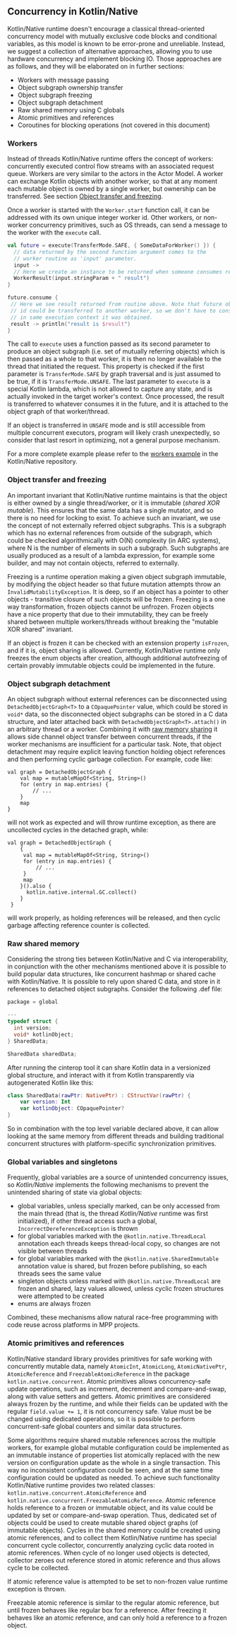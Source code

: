 ## Concurrency in Kotlin/Native

  Kotlin/Native runtime doesn't encourage a classical thread-oriented concurrency
 model with mutually exclusive code blocks and conditional variables, as this model is
 known to be error-prone and unreliable. Instead, we suggest a collection of
 alternative approaches, allowing you to use hardware concurrency and implement blocking IO.
 Those approaches are as follows, and they will be elaborated on in further sections:
   * Workers with message passing
   * Object subgraph ownership transfer
   * Object subgraph freezing
   * Object subgraph detachment
   * Raw shared memory using C globals
   * Atomic primitives and references
   * Coroutines for blocking operations (not covered in this document)

### Workers

  Instead of threads Kotlin/Native runtime offers the concept of workers: concurrently executed
 control flow streams with an associated request queue. Workers are very similar to the actors
 in the Actor Model. A worker can exchange Kotlin objects with another worker, so that at any moment
 each mutable object is owned by a single worker, but ownership can be transferred.
 See section [Object transfer and freezing](#transfer).

  Once a worker is started with the `Worker.start` function call, it can be addressed with its own unique integer
 worker id. Other workers, or non-worker concurrency primitives, such as OS threads, can send a message
 to the worker with the `execute` call.
 
<div class="sample" markdown="1" theme="idea" data-highlight-only>
  
 ```kotlin
val future = execute(TransferMode.SAFE, { SomeDataForWorker() }) {
   // data returned by the second function argument comes to the
   // worker routine as 'input' parameter.
   input ->
   // Here we create an instance to be returned when someone consumes result future.
   WorkerResult(input.stringParam + " result")
}

future.consume {
  // Here we see result returned from routine above. Note that future object or
  // id could be transferred to another worker, so we don't have to consume future
  // in same execution context it was obtained.
  result -> println("result is $result")
}
```

</div>

 The call to `execute` uses a function passed as its second parameter to produce an object subgraph
 (i.e. set of mutually referring objects) which is then passed as a whole to that worker, it is then no longer
 available to the thread that initiated the request. This property is checked if the first parameter
 is `TransferMode.SAFE` by graph traversal and is just assumed to be true, if it is `TransferMode.UNSAFE`.
 The last parameter to `execute` is a special Kotlin lambda, which is not allowed to capture any state,
 and is actually invoked in the target worker's context. Once processed, the result is transferred to whatever consumes
 it in the future, and it is attached to the object graph of that worker/thread.

  If an object is transferred in `UNSAFE` mode and is still accessible from multiple concurrent executors,
 program will likely crash unexpectedly, so consider that last resort in optimizing, not a general purpose
 mechanism.

  For a more complete example please refer to the [workers example](https://github.com/JetBrains/kotlin-native/tree/master/samples/workers)
 in the Kotlin/Native repository.

<a name="transfer"></a>
### Object transfer and freezing

   An important invariant that Kotlin/Native runtime maintains is that the object is either owned by a single
  thread/worker, or it is immutable (_shared XOR mutable_). This ensures that the same data has a single mutator,
  and so there is no need for locking to exist. To achieve such an invariant, we use the concept of not externally
  referred object subgraphs.
  This is a subgraph which has no external references from outside of the subgraph, which could be checked
  algorithmically with O(N) complexity (in ARC systems), where N is the number of elements in such a subgraph.
  Such subgraphs are usually produced as a result of a lambda expression, for example some builder, and may not
  contain objects, referred to externally.

   Freezing is a runtime operation making a given object subgraph immutable, by modifying the object header
  so that future mutation attempts throw an `InvalidMutabilityException`. It is deep, so
  if an object has a pointer to other objects - transitive closure of such objects will be frozen.
  Freezing is a one way transformation, frozen objects cannot be unfrozen. Frozen objects have a nice
  property that due to their immutability, they can be freely shared between multiple workers/threads
  without breaking the "mutable XOR shared" invariant.

   If an object is frozen it can be checked with an extension property `isFrozen`, and if it is, object sharing
 is allowed. Currently, Kotlin/Native runtime only freezes the enum objects after creation, although additional
 autofreezing of certain provably immutable objects could be implemented in the future.

<a name="detach"></a>
### Object subgraph detachment

   An object subgraph without external references can be disconnected using `DetachedObjectGraph<T>` to
  a `COpaquePointer` value, which could be stored in `void*` data, so the disconnected object subgraphs
  can be stored in a C data structure, and later attached back with `DetachedObjectGraph<T>.attach()` in an arbitrary thread
  or a worker. Combining it with [raw memory sharing](#shared) it allows side channel object transfer between
  concurrent threads, if the worker mechanisms are insufficient for a particular task. Note, that object detachment
  may require explicit leaving function holding object references and then performing cyclic garbage collection.
  For example, code like:
```$kotlin
val graph = DetachedObjectGraph {
    val map = mutableMapOf<String, String>()
    for (entry in map.entries) {
        // ...
    }
    map
}
```
  will not work as expected and will throw runtime exception, as there are uncollected cycles in the detached graph, while:
```$kotlin
val graph = DetachedObjectGraph {
    {
     val map = mutableMapOf<String, String>()
     for (entry in map.entries) {
         // ...
     }
     map
    }().also {
      kotlin.native.internal.GC.collect()
    }
 }
```
 will work properly, as holding references will be released, and then cyclic garbage affecting reference counter is
 collected.

<a name="shared"></a>
### Raw shared memory

  Considering the strong ties between Kotlin/Native and C via interoperability, in conjunction with the other mechanisms
 mentioned above it is possible to build popular data structures, like concurrent hashmap or shared cache with
 Kotlin/Native. It is possible to rely upon shared C data, and store in it references to detached object subgraphs.
 Consider the following .def file:
 
<div class="sample" markdown="1" theme="idea" mode="c">

```c
package = global

---
typedef struct {
  int version;
  void* kotlinObject;
} SharedData;

SharedData sharedData;
```

</div>

After running the cinterop tool it can share Kotlin data in a versionized global structure,
and interact with it from Kotlin transparently via autogenerated Kotlin like this:

<div class="sample" markdown="1" theme="idea" data-highlight-only>

```kotlin
class SharedData(rawPtr: NativePtr) : CStructVar(rawPtr) {
    var version: Int
    var kotlinObject: COpaquePointer?
}
```

</div>

So in combination with the top level variable declared above, it can allow looking at the same memory from different
threads and building traditional concurrent structures with platform-specific synchronization primitives.

<a name="top_level"></a>
### Global variables and singletons

  Frequently, global variables are a source of unintended concurrency issues, so _Kotlin/Native_ implements
the following mechanisms to prevent the unintended sharing of state via global objects:

   * global variables, unless specially marked, can be only accessed from the main thread (that is, the thread
   _Kotlin/Native_ runtime was first initialized), if other thread access such a global, `IncorrectDereferenceException` is thrown
   * for global variables marked with the `@kotlin.native.ThreadLocal` annotation each threads keeps thread-local copy,
   so changes are not visible between threads
   * for global variables marked with the `@kotlin.native.SharedImmutable` annotation value is shared, but frozen
   before publishing, so each threads sees the same value
   * singleton objects unless marked with `@kotlin.native.ThreadLocal` are frozen and shared, lazy values allowed,
   unless cyclic frozen structures were attempted to be created
   * enums are always frozen

 Combined, these mechanisms allow natural race-free programming with code reuse across platforms in MPP projects.

<a name="atomic_references"></a>
### Atomic primitives and references

 Kotlin/Native standard library provides primitives for safe working with concurrently mutable data, namely
`AtomicInt`, `AtomicLong`, `AtomicNativePtr`, `AtomicReference` and `FreezableAtomicReference` in the package
`kotlin.native.concurrent`.
Atomic primitives allows concurrency-safe update operations, such as increment, decrement and compare-and-swap,
along with value setters and getters. Atomic primitives are considered always frozen by the runtime, and
while their fields can be updated with the regular `field.value += 1`, it is not concurrency safe.
Value must be be changed using dedicated operations, so it is possible to perform concurrent-safe
global counters and similar data structures.

  Some algorithms require shared mutable references across the multiple workers, for example global mutable
configuration could be implemented as an immutable instance of properties list atomically replaced with the
new version on configuration update as the whole in a single transaction. This way no inconsistent configuration
could be seen, and at the same time configuration could be updated as needed.
To achieve such functionality Kotlin/Native runtime provides two related classes:
`kotlin.native.concurrent.AtomicReference` and `kotlin.native.concurrent.FreezableAtomicReference`.
Atomic reference holds reference to a frozen or immutable object, and its value could be updated by set
or compare-and-swap operation. Thus, dedicated set of objects could be used to create mutable shared object graphs
(of immutable objects). Cycles in the shared memory could be created using atomic references, and to collect them
Kotlin/Native runtime has special concurrent cycle collector, concurrently analyzing cyclic data rooted in atomic references.
When cycle of no longer used objects is detected, collector zeroes out reference stored in atomic reference and thus
allows cycle to be collected.

 If atomic reference value is attempted to be set to non-frozen value runtime exception is thrown.

 Freezable atomic reference is similar to the regular atomic reference, but until frozen behaves like regular box
for a reference. After freezing it behaves like an atomic reference, and can only hold a reference to a frozen object.